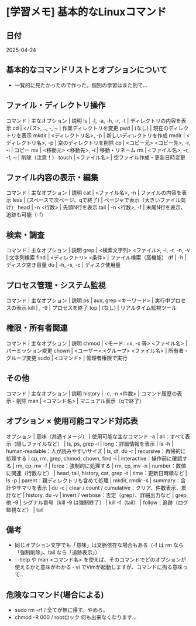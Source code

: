 # [学習メモ] 基本的なLinuxコマンド

## 日付  
2025-04-24

## 基本的なコマンドリストとオプションについて
- 一覧的に見たかったので作った。個別の学習はまた別で...

## ファイル・ディレクトリ操作
コマンド | 主なオプション | 説明
ls | -l, -a, -h, -r, -t | ディレクトリの内容を表示
cd | <パス>, .., -, ~ | 作業ディレクトリを変更
pwd | (なし) | 現在のディレクトリを表示
mkdir | <ディレクトリ名>, -p | 新しいディレクトリを作成
rmdir | <ディレクトリ名>, -p | 空のディレクトリを削除
cp | <コピー元> <コピー先>, -r, -i | コピー
mv | <移動元> <移動先>, -i | 移動・リネーム
rm | <ファイル名>, -r, -f, -i | 削除（注意！）
touch | <ファイル名> | 空ファイル作成・更新日時変更

## ファイル内容の表示・編集
コマンド | 主なオプション | 説明
cat | <ファイル名>, -n | ファイルの内容を表示
less | (スペースで次ページ、qで終了) | ページャで表示（大きいファイル向け）
head | -n <行数> | 先頭N行を表示
tail | -n <行数>, -f | 末尾N行を表示、追跡も可能（-f）

## 検索・調査
コマンド | 主なオプション | 説明
grep | <検索文字列> <ファイル>, -i, -r, -n, -v | 文字列検索
find | <ディレクトリ> <条件> | ファイル検索（高機能）
df | -h | ディスク空き容量
du | -h, -s, -c | ディスク使用量

## プロセス管理・システム監視
コマンド | 主なオプション | 説明
ps | aux, grep <キーワード> | 実行中プロセスの表示
kill | <PID>, -9 <PID> | プロセスを終了
top | (なし) | リアルタイム監視ツール

## 権限・所有者関連
コマンド | 主なオプション | 説明
chmod | <モード: +x, -x 等> <ファイル名> | パーミッション変更
chown | <ユーザー>:<グループ> <ファイル名> | 所有者・グループ変更
sudo | <コマンド> | 管理者権限で実行

## その他
コマンド | 主なオプション | 説明
history | -c, -n <件数> | コマンド履歴の表示・削除
man | <コマンド名> | マニュアル表示（qで終了）

## オプション × 使用可能コマンド対応表
オプション | 意味（共通イメージ） | 使用可能な主なコマンド
-a | all：すべて表示（隠しファイルなど） | ls, ps, grep
-l | long：詳細情報を表示 | ls
-h | human-readable：人が読みやすいサイズ | ls, df, du
-r | recursive：再帰的に処理する | cp, rm, grep, chmod, chown, find
-i | interactive：操作前に確認する | rm, cp, mv
-f | force：強制的に処理する | rm, cp, mv
-n | number：数値に関連（行数など） | head, tail, history, cat, grep
-t | time：更新日時順など | ls
-p | parent：親ディレクトリも含めて処理 | mkdir, rmdir
-s | summary：合計やサマリを表示 | du
-c | clear / count / cumulative：クリア、件数表示、累計など | history, du
-v | invert / verbose：否定（grep）、詳細出力など | grep, 他
-9 | シグナル番号（kill -9 は強制終了） | kill
-f（tail） | follow：追跡（ログ監視など） | tail

## 備考
- 同じオプション文字でも「意味」は文脈依存な場合もある（-f は rm なら「強制削除」、tail なら「追跡表示」）
- --help や man <コマンド名> を使えば、そのコマンドでどのオプションが使えるかと意味がわかる
‐ vi でVimが起動しますが、コマンドに拘る意味って..

## 危険なコマンド(場合による)
- sudo rm -rf / 全てが無に帰す。やめろ。
- chmod -R 000 / rootロック 何も出来なくなります...